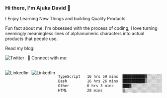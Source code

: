 ### Hi there, I'm Ajuka David 🥷

I Enjoy Learning New Things and building Quality Products.

Fun fact about me: I'm obsessed with the process of coding, I love turning seemingly meaningless lines of alphanumeric characters into actual products that people use.

Read my blog:

<a href="https://tobit.hashnode.dev/"> <img src="https://img.shields.io/badge/Hashnode-2962FF?style=for-the-badge&logo=hashnode&logoColor=white"
     alt="Twitter"
     style="float: left; margin-right: 10px;" /> </a>


📱 Connect with me: 

<br />
<a href="https://www.linkedin.com/in/david-ajuka-630660144/"> <img src="https://img.shields.io/badge/LinkedIn-0077B5?style=for-the-badge&logo=linkedin&logoColor=white"
     alt="LinkedIin"
     style="float: left; margin-right: 10px;" /> </a> <a href="mailto:ajuka.zephiniah@gmail.com"> <img src="https://img.shields.io/badge/Gmail-D14836?style=for-the-badge&logo=gmail&logoColor=white"
     alt="LinkedIin"
     style="float: left; margin-right: 10px;" /> </a>
     

<!--START_SECTION:waka-->

```txt
TypeScript   16 hrs 59 mins  ██████████▓░░░░░░░░░░░░░░   42.51 %
Bash         16 hrs 26 mins  ██████████▒░░░░░░░░░░░░░░   41.14 %
Other        6 hrs 3 mins    ███▓░░░░░░░░░░░░░░░░░░░░░   15.17 %
HTML         28 mins         ▒░░░░░░░░░░░░░░░░░░░░░░░░   01.18 %
```

<!--END_SECTION:waka-->

